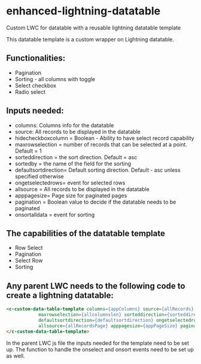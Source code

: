 # enhanced-lightning-datatable

Custom LWC for datatable with a reusable lightning datatable template

This datatable template is a custom wrapper on Lightning datatable.

## Functionalities:
- Pagination
- Sorting - all columns with toggle
- Select checkbox
- Radio select


## Inputs needed:
- columns: Columns info for the datatable
- source: All records to be displayed in the datatable
- hidecheckboxcolumn = Boolean - Ability to have select record capability
- maxrowselection = number of records that can be selected at a point. Default = 1
- sorteddirection = the sort direction. Default = asc
- sortedby = the name of the field for the sorting
- defaultsortdirection= Default sorting direction. Default - asc unless specified otherwise
- ongetselectedrows= event for selected rows
- allsource = All records to be displayed in the datatable
- apppagesize= Page size for paginated pages
- pagination = Boolean value to decide if the datatable needs to be paginated
- onsortalldata = event for sorting


## The capabilities of the datatable template
- Row Select
- Pagination
- Select Row
- Sorting


## Any parent LWC needs to the following code to create a lightning datatable:
```HTML
<c-custom-data-table-template columns={appColumns} source={allRecords} hidecheckboxcolumn={hideCheckbox}
            maxrowselection={allcolumnslen} sorteddirection={sorteddirection} sortedby={sortedby}
            defaultsortdirection={defaultsortdirection} ongetselectedrows={getselectedrowsevent}
            allsource={allRecordsPage} apppagesize={appPageSize} pagination={pagination} onsortalldata={realignrecords}>
</c-custom-data-table-template>
```


In the parent LWC js file the inputs needed for the template need to be set up.
The function to handle the onselect and onsort events need to be set up as well.
